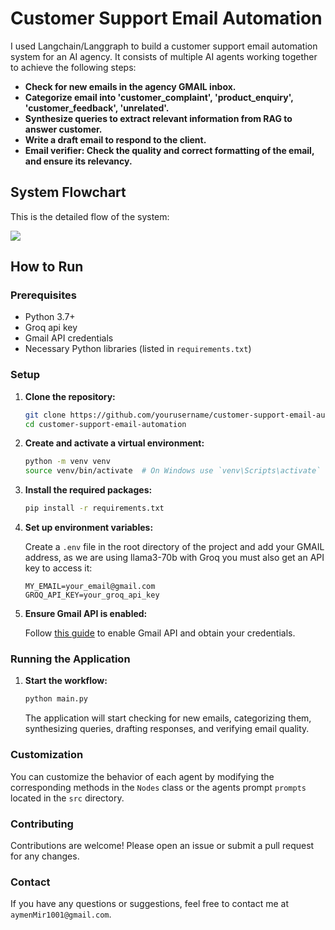 <!--
Title: Customer Support Email Automation System | Langchain/Langgraph Integration
Description: Automate customer support emails with our system built using Langchain/Langgraph. Features include email categorization, query synthesis, draft email creation, and email verification.
Keywords: Customer support automation, email automation, Langchain, Langgraph, AI email agents, Gmail API, Python email automation, email categorization, email verification, AI agents, AT tools
Author: kaymen99
-->

<meta name="title" content="Customer Support Email Automation System | Langchain/Langgraph Integration">
<meta name="description" content="Automate customer support emails with our system built using Langchain/Langgraph. Features include email categorization, query synthesis, draft email creation, and email verification.">
<meta name="keywords" content="Customer support automation, email automation, Langchain, Langgraph, AI email agents, Gmail API, Python email automation, email categorization, email verification">
<meta name="author" content="kaymen99">
<meta property="og:title" content="Customer Support Email Automation System | Langchain/Langgraph Integration">
<meta property="og:description" content="Automate customer support emails with our system built using Langchain/Langgraph. Features include email categorization, query synthesis, draft email creation, and email verification, AI agents, AI tools.">
<meta property="og:type" content="website">
<meta property="og:url" content="https://github.com/kaymen99/langgraph-email-automation">

# Customer Support Email Automation

I used Langchain/Langgraph to build a customer support email automation system for an AI agency. It consists of multiple AI agents working together to achieve the following steps:

- **Check for new emails in the agency GMAIL inbox.**
- **Categorize email into 'customer_complaint', 'product_enquiry', 'customer_feedback', 'unrelated'.**
- **Synthesize queries to extract relevant information from RAG to answer customer.**
- **Write a draft email to respond to the client.**
- **Email verifier: Check the quality and correct formatting of the email, and ensure its relevancy.**

## System Flowchart

This is the detailed flow of the system:

[![](https://mermaid.ink/img/pako:eNp1ks9uwjAMxl8lyqlI8AI9TBqUP5edthMUVVHilog26RwXxCjvPreFrWhaLkn8_T47cXKV2huQscxLf9YHhSQ-ktQJHq-7QLzfi9nsRcyj0iuTOThnUClbhskAzTu1haqmSyu2O3BmPxZq9BpCaMVipxVB4dF-wZDhzi0enGk0CYSSMdOKJNLeBUIOZqiK7LOBQJZDk7HNeRJ_rKvojJYgM6hyGmrdTUl_lWWEQGjhBFmOvurS3_Vlr__vX_X6OjoB2vySFeAAu5pP0Lo_WeBOtGITdfOTvHlq2NiC0NflC4zJ3w6mTk5lBcjJDD_YtaNSSQeoIJUxL43CYypTd2NONeTfL07LmHsIU4m-KQ4yzlUZeNfUhs-dWFWgqn6iYCx5fBv-Q_8tprJWbuv9g7l9A0wuuN4?type=png)](https://mermaid.live/edit#pako:eNp1ks9uwjAMxl8lyqlI8AI9TBqUP5edthMUVVHilog26RwXxCjvPreFrWhaLkn8_T47cXKV2huQscxLf9YHhSQ-ktQJHq-7QLzfi9nsRcyj0iuTOThnUClbhskAzTu1haqmSyu2O3BmPxZq9BpCaMVipxVB4dF-wZDhzi0enGk0CYSSMdOKJNLeBUIOZqiK7LOBQJZDk7HNeRJ_rKvojJYgM6hyGmrdTUl_lWWEQGjhBFmOvurS3_Vlr__vX_X6OjoB2vySFeAAu5pP0Lo_WeBOtGITdfOTvHlq2NiC0NflC4zJ3w6mTk5lBcjJDD_YtaNSSQeoIJUxL43CYypTd2NONeTfL07LmHsIU4m-KQ4yzlUZeNfUhs-dWFWgqn6iYCx5fBv-Q_8tprJWbuv9g7l9A0wuuN4)

## How to Run

### Prerequisites

- Python 3.7+
- Groq api key
- Gmail API credentials
- Necessary Python libraries (listed in `requirements.txt`)

### Setup

1. **Clone the repository:**

   ```sh
   git clone https://github.com/yourusername/customer-support-email-automation.git
   cd customer-support-email-automation
   ```

2. **Create and activate a virtual environment:**

   ```sh
   python -m venv venv
   source venv/bin/activate  # On Windows use `venv\Scripts\activate`
   ```

3. **Install the required packages:**

   ```sh
   pip install -r requirements.txt
   ```

4. **Set up environment variables:**

   Create a `.env` file in the root directory of the project and add your GMAIL address, as we are using llama3-70b with Groq you must also get an API key to access it:

   ```env
   MY_EMAIL=your_email@gmail.com
   GROQ_API_KEY=your_groq_api_key
   ```

5. **Ensure Gmail API is enabled:**

   Follow [this guide](https://developers.google.com/gmail/api/quickstart/python) to enable Gmail API and obtain your credentials.

### Running the Application

1. **Start the workflow:**

   ```sh
   python main.py
   ```

   The application will start checking for new emails, categorizing them, synthesizing queries, drafting responses, and verifying email quality.

### Customization

You can customize the behavior of each agent by modifying the corresponding methods in the `Nodes` class or the agents prompt `prompts` located in the `src` directory.

### Contributing

Contributions are welcome! Please open an issue or submit a pull request for any changes.

### Contact

If you have any questions or suggestions, feel free to contact me at `aymenMir1001@gmail.com`.
